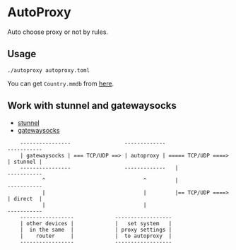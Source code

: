 AutoProxy
=========

Auto choose proxy or not by rules.

Usage
-----

```
./autoproxy autoproxy.toml
```

You can get `Country.mmdb` from [here](https://github.com/P3TERX/GeoLite.mmdb).

Work with stunnel and gatewaysocks
----------------------------------

* [stunnel](https://github.com/airtrack/stunnel)
* [gatewaysocks](https://github.com/airtrack/gatewaysocks)

```
    ----------------                 -------------                     -----------
    | gatewaysocks | === TCP/UDP ==> | autoproxy | ===== TCP/UDP ====> | stunnel |
    ----------------                 -------------   |                 -----------
           ^                               ^         |                 -----------
           |                               |         |== TCP/UDP ====> | direct  |
           |                               |                           -----------
    -----------------             ------------------
    | other devices |             |   set system   |
    |  in the same  |             | proxy settings |
    |    router     |             |  to autoproxy  |
    -----------------             ------------------
```
